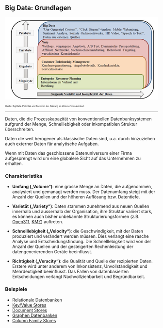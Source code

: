 Big Data: Grundlagen
---------------------

![Evolution](images/Evolution.png)

<p style="font-size: 0.5em">Quelle: Big Data, Potential und Barrieren der Nutzung im Unternehmenskontext</p>

---

Daten, die die Prozesskapazität von konventionellen Datenbanksystemen aufgrund der Menge, Schnelllebigkeit oder
inkompatiblen Struktur überschreiten. 

Daten die weit herogener als klassische Daten sind, u.a. durch hinzuziehen auch externer Daten für analytische Aufgaben.
 
Wenn mit Daten das geschlossene Datenuniversum einer Firma aufgesprengt wird um eine globalere Sicht auf das Unternehmen zu erhalten.

### Charakteristika

-  **Umfang („Volume“)**: eine grosse Menge an Daten, die aufgenommen, analysiert und gemanagt werden muss. Der Datenumfang steigt mit der
Anzahl der Quellen und der höheren Auflösung bzw. Datentiefe.


- **Varietät („Variety“)**: Daten stammen zunehmend aus neuen Quellen innerhalb und ausserhalb der Organisation, ihre Struktur variiert stark, es können auch bisher unbekannte Strukturierungsformen (z.B. [Open311](https://de.wikipedia.org/wiki/Open311), [KMZ](https://de.wikipedia.org/wiki/Keyhole_Markup_Language)) auftreten.


- **Schnelllebigkeit („Velocity“)**: die Geschwindigkeit, mit der Daten produziert und verändert werden müssen. Dies verlangt eine rasche Analyse und Entscheidungsfindung. Die Schnelllebigkeit wird von der Anzahl der Quellen und der gesteigerten Rechenleistung der datengenerierenden
Geräte beeinflusst.


- **Richtigkeit („Veracity“)**: die Qualität und Quelle der rezipierten Daten. Erstere wird unter anderem von Inkonsistenz, Unvollständigkeit und  Mehrdeutigkeit beeinflusst. Das Fällen von datenbasierten Entscheidungen verlangt Nachvollziehbarkeit und Begründbarkeit.

### Beispiele

* [Relationale Datenbanken](mysql/README.md)
* [Key/Value Stores](redis/README.md)
* [Document Stores](mongodb/README.md)
* [Graphen Datenbanken](neo4j/README.md)
* [Column Family Stores](cassandra/README.md)

